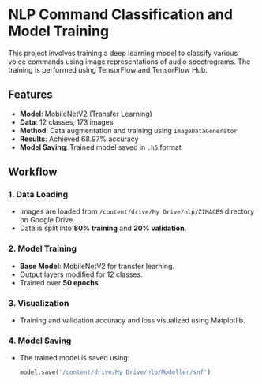 # NLP Command Classification and Model Training

This project involves training a deep learning model to classify various voice commands using image representations of audio spectrograms. The training is performed using TensorFlow and TensorFlow Hub.

## Features
- **Model**: MobileNetV2 (Transfer Learning)
- **Data**: 12 classes, 173 images
- **Method**: Data augmentation and training using `ImageDataGenerator`
- **Results**: Achieved 68.97% accuracy
- **Model Saving**: Trained model saved in `.h5` format

## Workflow

### 1. Data Loading
- Images are loaded from `/content/drive/My Drive/nlp/ZIMAGES` directory on Google Drive.
- Data is split into **80% training** and **20% validation**.

### 2. Model Training
- **Base Model**: MobileNetV2 for transfer learning.
- Output layers modified for 12 classes.
- Trained over **50 epochs**.

### 3. Visualization
- Training and validation accuracy and loss visualized using Matplotlib.

### 4. Model Saving
- The trained model is saved using:
  ```python
  model.save('/content/drive/My Drive/nlp/Modeller/snf')

